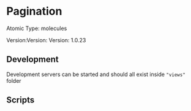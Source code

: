 # Pagination

Atomic Type: molecules

Version:Version: Version: 1.0.23




## Development

Development servers can be started and should all exist inside `"views"` folder

## Scripts
